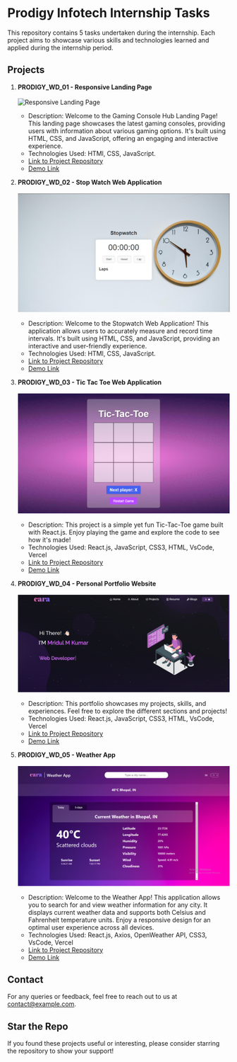 # Prodigy Infotech Internship Tasks
 This repository contains 5 tasks undertaken during the internship. Each project aims to showcase various skills and technologies learned and applied during the internship period.

## Projects

1. **PRODIGY_WD_01 - Responsive Landing Page**
   </br></br>
   <img alt="Responsive Landing Page" src="https://github.com/IkemenSenpai/Prodigy-Infotech/assets/131573593/0f133efb-835a-4a3f-ab81-e5bade8a1466" />
   - Description: Welcome to the Gaming Console Hub Landing Page! This landing page showcases the latest gaming consoles, providing users with information about various gaming options. It's built using HTML, CSS, and JavaScript, offering an engaging and interactive experience.
   - Technologies Used: HTMl, CSS, JavaScript.
   - [Link to Project Repository](https://github.com/mridul0703/Prodigy-Infotech/tree/main/PRODIGY_WD_01)
   - [Demo Link](https://landing-page-mridul.vercel.app/)

2. **PRODIGY_WD_02 - Stop Watch Web Application**
   </br></br>
   <img alt="Stop Watch Web Application" src="https://github.com/mridul0703/Prodigy-Infotech/blob/main/PRODIGY_WD_02/readme-bg.jpg" />
   - Description: Welcome to the Stopwatch Web Application! This application allows users to accurately measure and record time intervals. It's built using HTML, CSS, and JavaScript, providing an interactive and user-friendly experience.
   - Technologies Used: HTMl, CSS, JavaScript.
   - [Link to Project Repository](https://github.com/mridul0703/Prodigy-Infotech/tree/main/PRODIGY_WD_02)
   - [Demo Link](https://stop-watch-mridul.vercel.app/)

3. **PRODIGY_WD_03 - Tic Tac Toe Web Application**
  </br></br>
   <img alt="Tic Tac Toe Web Application" src="https://github.com/mridul0703/Prodigy-Infotech/blob/main/PRODIGY_WD_03/Images/demo.png" />
   - Description: This project is a simple yet fun Tic-Tac-Toe game built with React.js. Enjoy playing the game and explore the code to see how it's made!
   - Technologies Used: React.js, JavaScript, CSS3, HTML, VsCode, Vercel
   - [Link to Project Repository](https://github.com/mridul0703/Prodigy-Infotech/tree/main/PRODIGY_WD_03)
   - [Demo Link](https://tic-tac-toc-mridul.vercel.app/)

4. **PRODIGY_WD_04 - Personal Portfolio Website**
   </br></br>
   <img alt="Personal Portfolio Website" src="https://github.com/mridul0703/Prodigy-Infotech/blob/main/PRODIGY_WD_04/Images/readme-img1.png" />
   - Description: This portfolio showcases my projects, skills, and experiences. Feel free to explore the different sections and projects!
   - Technologies Used: React.js, JavaScript, CSS3, HTML, VsCode, Vercel
   - [Link to Project Repository](https://github.com/mridul0703/Prodigy-Infotech/tree/main/PRODIGY_WD_04)
   - [Demo Link](https://mridul0703.vercel.app/)

5. **PRODIGY_WD_05 - Weather App**
    </br></br>
   <img alt="Weather App" src="https://github.com/mridul0703/Prodigy-Infotech/blob/main/PRODIGY_WD_05/src/images/demo-image.png" />
   - Description: Welcome to the Weather App! This application allows you to search for and view weather information for any city. It displays current weather data and supports both Celsius and Fahrenheit temperature units. Enjoy a responsive design for an optimal user experience across all devices.
   - Technologies Used: React.js, Axios, OpenWeather API, CSS3, VsCode, Vercel
   - [Link to Project Repository](https://github.com/mridul0703/Prodigy-Infotech/tree/main/PRODIGY_WD_05)
   - [Demo Link](https://mridul-weather-app.vercel.app/)

## Contact

For any queries or feedback, feel free to reach out to us at [contact@example.com](mailto:mridulmkumar07@gmail.com).

## Star the Repo

If you found these projects useful or interesting, please consider starring the repository to show your support!
